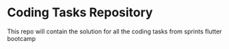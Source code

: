 # Coding Tasks Repository

This repo will contain the solution for all the coding tasks from sprints flutter bootcamp